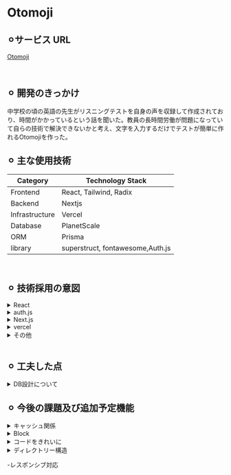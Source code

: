 # Otomoji

## ⚪︎**サービス URL**

[Otomoji](https://next-otomoji.vercel.app)

<br>

## ⚪︎ 開発のきっかけ


中学校の頃の英語の先生がリスニングテストを自身の声を収録して作成されており、時間がかかっているという話を聞いた。教員の長時間労働が問題になっていて自らの技術で解決できないかと考え、文字を入力するだけでテストが簡単に作れるOtomojiを作った。
<br>


## ⚪︎ 主な使用技術

| Category       | Technology Stack                 |
|----------------|----------------------------------|
| Frontend       | React, Tailwind, Radix           |
| Backend        | Nextjs                           |
| Infrastructure | Vercel                           |
| Database       | PlanetScale                      |
| ORM            | Prisma                           |
| library        | superstruct, fontawesome,Auth.js |

<br>

## ⚪︎ 技術採用の意図

<details>
<summary>React</summary>

- Djangoでは静的なページが要求された場合Nginxて返すと言ったアプローチだった。ほとんどのデータがAPIでやって来て、動的にあらゆるものが構築され、htmlが中身のないulタグが陳列されるようになるとは思っていなかった。そのためキャッシュがAPI単位で行われるようになり、非常に管理しやすくなった。
- ただ、テンプレートエンジンとJSXは似ていたので比較的飲み込みやすかった。また、webpackによって部品化することができるようになったのは大きい。
- DOMの更新を最小限にするために、差分を求めてその部分だけをレンダリングするという考え。そのおかげで人間がDOM操作をする必要が無い。
</details>

<details>
<summary>auth.js</summary>

- Django,OracleDBで開発していた際はsessionで認証を行っていたが、DBにplanetscaleを採用したことで検索回数に応じたコストの増加を懸念してjwtを採用することにした。
- jwtを使うべきではないという声が多くあったのでかなり調べた。セキュリティーの問題(alg noneなど)が指摘されていたので、自前で実装するのではなく、ライブラリーに頼った。これらの記事の多くが2016年頃のものが多いため、当時はまだライブラリーが登場していなかったのかもしれない。
</details>

<details>
<summary>Next.js</summary>

- 元々は、React単体でGoでAPIサーバーを立ててSPAにしていた。FireStoreの価格が高く、アクセスする回数を減らすためにGoでキャッシュサーバー立ていた。しかし、Cloudflareを知って、あまりの安さにWorkerにAPIサーバーを立てようと考える。そのためバックエンドをHonoに変更。しかし、Nextjsを知りちょうどその時期にAPI Handlersが発表され、全面的に移行。キャッシュをやってくれるのがいい。ServerActionが追加され、APIサーバーを叩く必要もなくなりそうで楽しみ。
- SPAでは、セキュリティ関係が大変だった。

</details>

<details>

<summary>vercel</summary>

- Hobbyプランが無料なので採用。収益化する際は、CloudflarePagesに移行したい。
</details>

<details>
<summary>その他</summary>

- DBはPlanetScaleを使用。Firestoreを一時期使っていたが、無料枠が少なかったので移行。

- ORMはPrismaを使用。API通信において型の管理が非常に大変だったが、prismaによってかなり楽になった。Zod,superstructと併せて使うことでフロント、バックエンドでも型安全性を担保
</details>



<br>

## ⚪︎ 工夫した点
<details>
<summary>DB設計について</summary>

- author_idをあえて正規化しなかった。
例えば、blocksを取得したい場合、Workにしかauthor_idを記載していないと、ユーザーがblocksの属すPartを取得し、Partの属すWorkを取得してWorkのAuthorを確認して認可するという手順を踏まなければならず、処理速度の低下につながる。
- また、author_idは一度設定したら変わることがないのでこのような実装でも問題ないと判断した。
</details>


## ⚪︎ 今後の課題及び追加予定機能

<details>
<summary>キャッシュ関係</summary>

- 現状fetchAPIのキャッシュがHeaderを設定していることによってうまくできていない。
- 合成された音声をキャッシュしたい。nodejsでの音声の扱いが難しくて断念しているが、いずれは実装したい。pydub...
</details>
<details>
<summary>Block</summary>

- Blockを移動することができる機能とコピーペーストを実装したい。
</details>

<details>
<summary>コードをきれいに</summary>

- 特にHTMLのコードが汚いので、きれいにしたい。
</details>

<details>
<summary>ディレクトリー構造</summary>

- 特にHTMLのコードが汚いので、きれいにしたい。
</details>

-レスポンシブ対応

